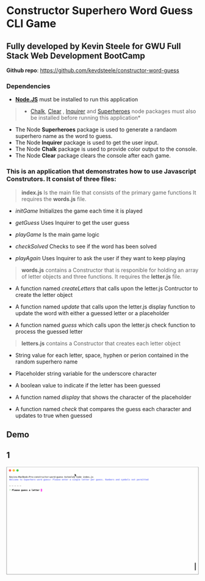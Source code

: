 # Constructor Superhero Word Guess CLI Game

## Fully developed by Kevin Steele for GWU Full Stack Web Development BootCamp 

**Github repo**: https://github.com/kevdsteele/constructor-word-guess

### Dependencies

* **[Node.JS](https://nodejs.org/en/download/)** must be installed to run this application

> * [Chalk](https://www.npmjs.com/package/chalk), [Clear](https://www.npmjs.com/package/clear) , [Inquirer](https://www.npmjs.com/package/inquirer) and [Superheroes](https://www.npmjs.com/package/superheroes) node packages must also be installed before running this application*

* The Node **Superheroes** package is used to generate a randaom superhero name as the word to guess. 
* The Node **Inquirer** package is used to get the user input. 
* The Node **Chalk** package is used to provide color output to the console. 
* The Node **Clear** package clears the console after each game.


### This is an application that demonstrates how to use Javascript Construtors. It consist of three files:

> **index.js** Is the main file that consists of the primary game functions
> It requires the **words.js** file. 

* *initGame* Initializes the game each time it is played 

* *getGuess* Uses Inquirer to get the user guess

* *playGame* Is the main game logic

* *checkSolved* Checks to see if the word has been solved 

* *playAgain* Uses Inquirer to ask the user if they want to keep playing 

> **words.js** contains a Constructor that is responible for holding an array of letter objects and three functions. It requires the **letter.js** file. 

* A function named *createLetters* that calls upon the letter.js Contructor to create the letter object

* A function named *update* that calls upon the letter.js display function to update the word with either a guessed letter or a placeholder

* A function named *guess* which calls upon the letter.js check function to process the guessed letter 

> **letters.js** contains a Constructor that creates each letter object

* String value for each letter, space, hyphen or perion contained in the random superhero name 

* Placeholder string variable for the underscore character 

* A boolean value to indicate if the letter has been guessed 

* A function named *display* that shows the character of the placeholder 

* A function named *check* that compares the guess each character and updates to true when guessed 


## Demo 

## 1

![Demo 1 ](demo1.gif)
